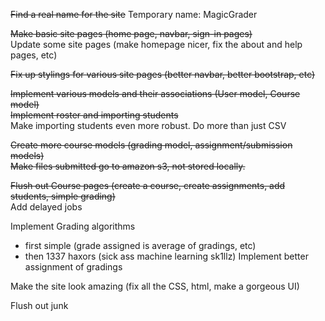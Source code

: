 ~~Find a real name for the site~~
Temporary name: MagicGrader

~~Make basic site pages (home page, navbar, sign-in pages)~~  
Update some site pages (make homepage nicer, fix the about and help pages, etc)

~~Fix up stylings for various site pages (better navbar, better bootstrap, etc)~~

~~Implement various models and their associations (User model, Course model)~~  
~~Implement roster and importing students~~  
Make importing students even more robust. Do more than just CSV

~~Create more course models (grading model, assignment/submission models)~~  
~~Make files submitted go to amazon s3, not stored locally.~~

~~Flush out Course pages (create a course, create assignments, add students, simple grading)~~  
Add delayed jobs

Implement Grading algorithms
  * first simple (grade assigned is average of gradings, etc)
  * then 1337 haxors (sick ass machine learning sk1llz)
Implement better assignment of gradings

Make the site look amazing (fix all the CSS, html, make a gorgeous UI)

Flush out junk
